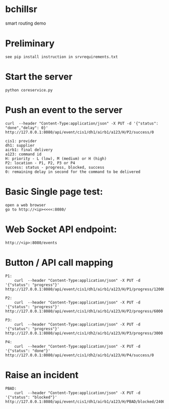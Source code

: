 # bchillsr
smart routing demo

# Preliminary
	see pip install instruction in srvrequirements.txt


# Start the server
	python coreservice.py

# Push an event to the server
	curl  --header "Content-Type:application/json" -X PUT -d '{"status": "done","delay": 0}' http://127.0.0.1:8080/api/event/cis1/dh1/airb1/a123/H/P2/success/0

	cis1: provider
	dh1: supplier
	airb1: final delivery
	a123: command id
	H: priority - L (low), M (medium) or H (high)
	P2: location - P1, P2, P3 or P4
	success: status - progress, blocked, success
	0: remaining delay in second for the command to be delivered

# Basic Single page test:
	open a web browser
	go to http://<ip><<<<:8080/

# Web Socket API endpoint:
	http://<ip>:8080/events


# Button / API call mapping
	P1:
		curl  --header "Content-Type:application/json" -X PUT -d '{"status": "progress"}' http://127.0.0.1:8080/api/event/cis1/dh1/airb1/a123/H/P1/progress/12000

	P2:
		curl  --header "Content-Type:application/json" -X PUT -d '{"status": "progress"}' http://127.0.0.1:8080/api/event/cis1/dh1/airb1/a123/H/P2/progress/6000

	P3:
		curl  --header "Content-Type:application/json" -X PUT -d '{"status": "progress"}' http://127.0.0.1:8080/api/event/cis1/dh2/airb1/a123/H/P3/progress/3000

	P4:
		curl  --header "Content-Type:application/json" -X PUT -d '{"status": "done"}' http://127.0.0.1:8080/api/event/cis1/dh2/airb1/a123/H/P4/success/0

# Raise an incident
	PBAD:
		curl  --header "Content-Type:application/json" -X PUT -d '{"status": "blocked"}' http://127.0.0.1:8080/api/event/cis1/dh1/airb1/a123/H/PBAD/blocked/240000

